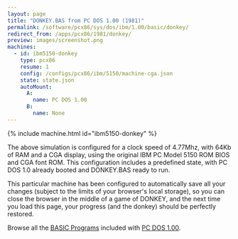 ```yaml
---
layout: page
title: "DONKEY.BAS from PC DOS 1.00 (1981)"
permalink: /software/pcx86/sys/dos/ibm/1.00/basic/donkey/
redirect_from: /apps/pcx86/1981/donkey/
preview: images/screenshot.png
machines:
  - id: ibm5150-donkey
    type: pcx86
    resume: 1
    config: /configs/pcx86/ibm/5150/machine-cga.json
    state: state.json
    autoMount:
      A:
        name: PC DOS 1.00
      B:
        name: None
---
```


{% include machine.html id="ibm5150-donkey" %}

The above simulation is configured for a clock speed of 4.77Mhz, with 64Kb of RAM and a CGA display,
using the original IBM PC Model 5150 ROM BIOS and CGA font ROM.  This configuration includes a predefined
state, with PC DOS 1.0 already booted and DONKEY.BAS ready to run.

This particular machine has been configured to automatically save all your changes (subject to the limits
of your browser's local storage), so you can close the browser in the middle of a game of DONKEY, and
the next time you load this page, your progress (and the donkey) should be perfectly restored.

Browse all the [BASIC Programs](/software/pcx86/sys/dos/ibm/1.00/basic/) included with
[PC DOS 1.00](/software/pcx86/sys/dos/ibm/1.00/).
